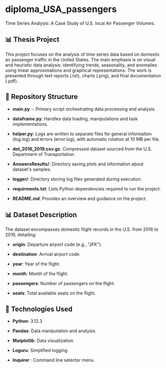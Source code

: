 # diploma_USA_passengers
Time Series Analysis: A Case Study of U.S. local Air Passenger Volumes.

## 📊 Thesis Project

This project focuses on the analysis of time series data based on domestic air passenger traffic in the United States. The main emphasis is on visual and heuristic data analysis: identifying trends, seasonality, and anomalies using linear approximations and graphical representations. The work is presented through text reports (.txt), charts (.png), and final documentation (.pdf).

## 📁 Repository Structure
- **main.py** -: Primary script orchestrating data processing and analysis.

- **dataframe.py**: Handles data loading, manipulations and task implementations.

- **helper.py**: Logs are written to separate files for general information (log.log) and errors (error.log), with automatic rotation at 10 MB per file.

- **dot_2016_2019.csv.gz**: Compressed dataset sourced from the U.S. Department of Transportation.

- **AnswersResults/**: Directory saving plots and information about dataset's samples.

- **logger/**: Directory storing log files generated during execution.

- **requirments.txt**: Lists Python dependencies required to run the project.

- **README.md**: Provides an overview and guidance on the project.


## 📊 Dataset Description
The dataset encompasses domestic flight records in the U.S. from 2016 to 2019, detailing:

- **origin**: Departure airport code (e.g., "JFK").

- **destination**: Arrival airport code.

- **year**: Year of the flight.

- **month**: Month of the flight.

- **passengers**: Number of passengers on the flight.

- **seats**: Total available seats on the flight.


## 🧰 Technologies Used
- **Python**: 3.12.3

- **Pandas**: Data manipulation and analysis.

- **Matplotlib**: Data visualization.

- **Loguru**: Simplified logging.

- **Inquirer** : Command line selector menu.
